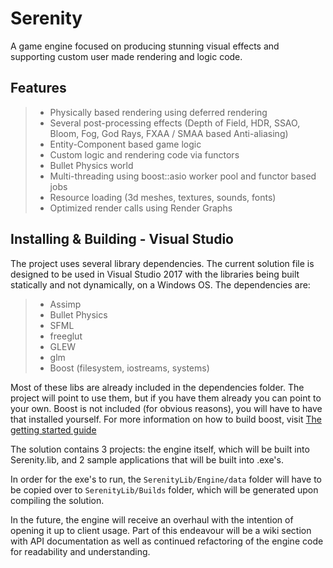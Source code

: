 # Serenity
A game engine focused on producing stunning visual effects and supporting custom user made rendering and logic code.

Features
-------------------------------------
> * Physically based rendering using deferred rendering
> * Several post-processing effects (Depth of Field, HDR, SSAO, Bloom, Fog, God Rays, FXAA / SMAA based Anti-aliasing)
> * Entity-Component based game logic
> * Custom logic and rendering code via functors
> * Bullet Physics world
> * Multi-threading using boost::asio worker pool and functor based jobs
> * Resource loading (3d meshes, textures, sounds, fonts)
> * Optimized render calls using Render Graphs

Installing & Building - Visual Studio
-------------------------------------

The project uses several library dependencies. The current solution file is designed to be used in Visual Studio 2017 with the libraries being built statically and not dynamically, on a Windows OS. The dependencies are: 
> * Assimp
> * Bullet Physics
> * SFML
> * freeglut
> * GLEW
> * glm
> * Boost (filesystem, iostreams, systems)

Most of these libs are already included in the dependencies folder. The project will point to use them, but if you have them already you can point to your own. Boost is not included (for obvious reasons), you will have to have that installed yourself. For more information on how to build boost, visit [The getting started guide](https://www.boost.org/doc/libs/1_70_0/more/getting_started/windows.html)

The solution contains 3 projects: the engine itself, which will be built into Serenity.lib, and 2 sample applications that will be built into .exe's.

In order for the exe's to run, the `SerenityLib/Engine/data` folder will have to be copied over to `SerenityLib/Builds` folder, which will be generated upon compiling the solution.

In the future, the engine will receive an overhaul with the intention of opening it up to client usage. Part of this endeavour will be a wiki section with API documentation as well as continued refactoring of the engine code for readability and understanding.
